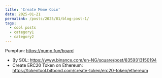```yaml
---
title: 'Create Meme Coin'
date: 2025-01-21
permalink: /posts/2025/01/blog-post-1/
tags:
  - cool posts
  - category1
  - category2
---
```


Pumpfun: https://pump.fun/board  
- By SOL: https://www.binance.com/en-NG/square/post/8359313150194
- Create ERC20 Token on Ethereum:  https://tokentool.bitbond.com/create-token/erc20-token/ethereum 